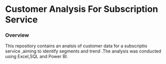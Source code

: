 # Customer Analysis For Subscription Service

### Overview
 This repository contains an analsis of customer data for a subscriptio service ,aiming to identify segments and trend .The analysis was conducted using Excel,SQL and Power BI.
